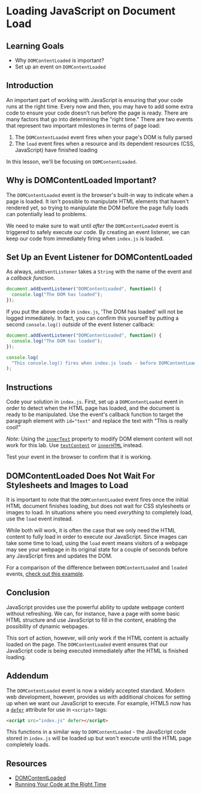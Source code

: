 # Loading JavaScript on Document Load

## Learning Goals

- Why `DOMContentLoaded` is important?
- Set up an event on `DOMContentLoaded`

## Introduction

An important part of working with JavaScript is ensuring that your code
runs at the right time. Every now and then, you may have to add some extra
code to ensure your code doesn't run before the page is ready. There are
many factors that go into determining the "right time." There are two
events that represent two important milestones in terms of page load:

1. The `DOMContentLoaded` event fires when your page's DOM is fully parsed
2. The `load` event fires when a resource and its dependent resources
   (CSS, JavaScript) have finished loading

In this lesson, we'll be focusing on `DOMContentLoaded`.

## Why is DOMContentLoaded Important?

The `DOMContentLoaded` event is the browser's built-in way to indicate when a
page is loaded. It isn't possible to manipulate HTML elements that haven't
rendered yet, so trying to manipulate the DOM before the page fully loads can
potentially lead to problems.

We need to make sure to wait until _after_ the `DOMContentLoaded` event is
triggered to safely execute our code. By creating an event listener, we can keep
our code from immediately firing when `index.js` is loaded.

## Set Up an Event Listener for DOMContentLoaded

As always, `addEventListener` takes a `String` with the name of the
event and a _callback function_.

```js
document.addEventListener("DOMContentLoaded", function() {
  console.log("The DOM has loaded");
});
```

If you put the above code in `index.js`, 'The DOM has loaded' will not be logged
immediately. In fact, you can confirm this yourself by putting a second
`console.log()` _outside_ of the event listener callback:

```js
document.addEventListener("DOMContentLoaded", function() {
  console.log("The DOM has loaded");
});

console.log(
  "This console.log() fires when index.js loads - before DOMContentLoaded is triggered"
);
```

## Instructions

Code your solution in `index.js`. First, set up a `DOMContentLoaded`
event in order to detect when the HTML page has loaded, and the document is
ready to be manipulated. Use the event's callback function to target the
paragraph element with `id="text"` and replace the text with "This is really
cool!"

_Note:_ Using the [`innerText`][innertext] property to modify DOM element
content will not work for this lab. Use [`textContent`][textcontent] or [`innerHTML`][innerhtml] instead.

Test your event in the browser to confirm that it is working.

## DOMContentLoaded Does Not Wait For Stylesheets and Images to Load

It is important to note that the `DOMContentLoaded` event fires once the
initial HTML document finishes loading, but does not wait for CSS stylesheets or
images to load. In situations where you need _everything_ to completely load,
use the `load` event instead.

While both will work, it is often the case that we only need the HTML content to
fully load in order to execute our JavaScript. Since images can take some time
to load, using the `load` event means visitors of a webpage may see your webpage
in its original state for a couple of seconds before any JavaScript fires and
updates the DOM.

For a comparison of the difference between `DOMContentLoaded` and `loaded`
events, [check out this example][eventexample].

## Conclusion

JavaScript provides use the powerful ability to update webpage content without
refreshing. We can, for instance, have a page with some basic HTML
structure and use JavaScript to fill in the content, enabling the possibility of
dynamic webpages.

This sort of action, however, will only work if the HTML content is actually
loaded on the page. The `DOMContentLoaded` event ensures that our JavaScript
code is being executed immediately after the HTML is finished loading.

## Addendum

The `DOMContentLoaded` event is now a widely accepted standard. Modern web
development, however, provides us with additional choices for setting up when we
want our JavaScript to execute. For example, HTML5 now has a [`defer`][defer]
attribute for use in `<script>` tags:

```html
<script src="index.js" defer></script>
```

This functions in a similar way to `DOMContentLoaded` - the JavaScript code
stored in `index.js` will be loaded up but won't execute until the HTML page
completely loads.

## Resources

* [DOMContentLoaded](https://developer.mozilla.org/en-US/docs/Web/Events/DOMContentLoaded)
* [Running Your Code at the Right Time](https://www.kirupa.com/html5/running_your_code_at_the_right_time.htm)

[eventexample]: http://web.archive.org/web/20150405114023/http://ie.microsoft.com/testdrive/HTML5/DOMContentLoaded/Default.html
[defer]: https://www.w3schools.com/tags/att_script_defer.asp
[innertext]: https://developer.mozilla.org/en-US/docs/Web/API/HTMLElement/innerText
[textcontent]: https://developer.mozilla.org/en-US/docs/Web/API/Node/textContent
[innerhtml]: https://developer.mozilla.org/en-US/docs/Web/API/Element/innerHTML


